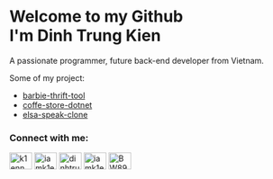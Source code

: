 <h1 align="left">Welcome to my Github<br>I'm Dinh Trung Kien</h1>
<p align="left">A passionate programmer, future back-end developer from Vietnam.</p>

Some of my project:
- [barbie-thrift-tool](https://github.com/k1enn/barbie-thrift-tool)
- [coffe-store-dotnet](https://github.com/k1enn/coffe-store-dotnet)
- [elsa-speak-clone](https://github.com/k1enn/coffe-store-dotnet)


<h3 align="left">Connect with me:</h3>
<p align="left">
<a href="https://linkedin.com/in/k1enn" target="blank"><img align="center" src="https://raw.githubusercontent.com/rahuldkjain/github-profile-readme-generator/master/src/images/icons/Social/linked-in-alt.svg" alt="k1enn" height="30" width="40" /></a>
<a href="https://www.youtube.com/@iamk1en" target="blank"><img align="center" src="https://raw.githubusercontent.com/rahuldkjain/github-profile-readme-generator/master/src/images/icons/Social/youtube.svg" alt="iamk1en" height="30" width="40" /></a>
<a href="https://codeforces.com/profile/dinhtrungkien" target="blank"><img align="center" src="https://raw.githubusercontent.com/rahuldkjain/github-profile-readme-generator/master/src/images/icons/Social/codeforces.svg" alt="dinhtrungkien" height="30" width="40" /></a>
<a href="https://www.leetcode.com/iamk1en" target="blank"><img align="center" src="https://raw.githubusercontent.com/rahuldkjain/github-profile-readme-generator/master/src/images/icons/Social/leet-code.svg" alt="iamk1en" height="30" width="40" /></a>
<a href="https://discord.gg/sincos" target="blank"><img align="center" src="https://raw.githubusercontent.com/rahuldkjain/github-profile-readme-generator/master/src/images/icons/Social/discord.svg" alt="BW89Z5VUyJ" height="30" width="40" /></a>
</p>

